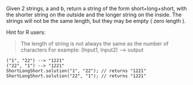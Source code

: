 Given 2 strings, a and b, return a string of the form short+long+short, with the shorter string on the outside and the longer string on the inside. The strings will not be the same length, but they may be empty ( zero length ).

Hint for R users:

> The length of string is not always the same as the number of characters
For example: (Input1, Input2) --> output
```
("1", "22") --> "1221"
("22", "1") --> "1221"
ShortLongShort.solution("1", "22"); // returns "1221"
ShortLongShort.solution("22", "1"); // returns "1221"
```